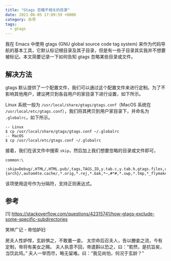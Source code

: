 ```yaml
---
title: "Gtags 忽略不相关的目录"
date: 2021-06-05 17:09:59 +0800
category: 杂项
tags:
  - gtags
---
```


我在 Emacs 中使用 gtags (GNU global source code tag system) 来作为代码导航的基本工具，它默认标记根目录及其子目录，但是有一些子目录其实我并不想要被标记。本文简要记录一下如何告知 gtags 忽略某些目录或文件。

<!-- more -->

## 解决方法

gtags 默认提供了一个配置文件，我们可以通过这个配置文件来进行定制。为了不影响其他用户，建议拷贝到各自用户的家目录下进行设置，如下所示。

Linux 系统一般为 `/usr/local/share/gtags/gtags.conf`（MacOS 系统在 `/usr/local/etc/gtags.conf`），我们将其拷贝到用户家目录下，并命名为 `.globalrc`，如下所示。

``` shell
-- Linux
$ cp /usr/local/share/gtags/gtags.conf ~/.globalrc
-- MacOS
$ cp /usr/local/etc/gtags.conf ~/.globalrc
```

接着，我们在该文件中搜索 `skip`，然后加上我们想要忽略的目录或文件即可，

```
common:\
    :skip=Debug/,HTML/,HTML.pub/,tags,TAGS,ID,y.tab.c,y.tab.h,gtags.files,cscope.files,cscope.out,cscope.po.out,cscope.in.out,SCCS/,RCS/,CVS/,CVSROOT/,{arch}/,autom4te.cache/,*.orig,*.rej,*.bak,*~,#*#,*.swp,*.tmp,*_flymake.*,*_flymake,*.o,*.a,*.so,*.lo,*.zip,*.gz,*.bz2,*.xz,*.lzh,*.Z,*.tgz,*.min.js,*min.css:
```

该项使用逗号作为分隔符，支持正则表达式。

## 参考

[1] https://stackoverflow.com/questions/42315741/how-gtags-exclude-some-specific-subdirectories


<div class="just-for-fun">
笑林广记 - 帝怕妒妇

房夫人性妒悍，玄龄惧之，不敢置一妾。
太宗命后召夫人，告以媵妾之流，今有定制，帝将有美女之赐。
夫人执意不回，帝遣斟以恐之，曰：“若然，是抗旨矣，当饮此鸠。”
夫人一举而尽，略无留难。曰：“我见尚怕，何况于玄龄？”
</div>
